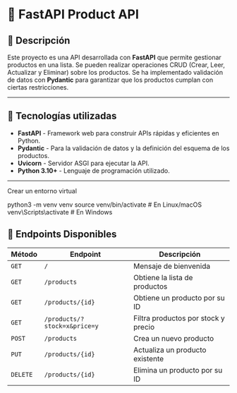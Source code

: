 # 🛒 FastAPI Product API

## 📌 Descripción

Este proyecto es una API desarrollada con **FastAPI** que permite gestionar productos en una lista. Se pueden realizar operaciones CRUD (Crear, Leer, Actualizar y Eliminar) sobre los productos. Se ha implementado validación de datos con **Pydantic** para garantizar que los productos cumplan con ciertas restricciones.

---

## 🚀 Tecnologías utilizadas

- **FastAPI** - Framework web para construir APIs rápidas y eficientes en Python.
- **Pydantic** - Para la validación de datos y la definición del esquema de los productos.
- **Uvicorn** - Servidor ASGI para ejecutar la API.
- **Python 3.10+** - Lenguaje de programación utilizado.

---

Crear un entorno virtual

python3 -m venv venv
source venv/bin/activate # En Linux/macOS
venv\Scripts\activate # En Windows

## 📌 Endpoints Disponibles

| Método   | Endpoint                     | Descripción                         |
| -------- | ---------------------------- | ----------------------------------- |
| `GET`    | `/`                          | Mensaje de bienvenida               |
| `GET`    | `/products`                  | Obtiene la lista de productos       |
| `GET`    | `/products/{id}`             | Obtiene un producto por su ID       |
| `GET`    | `/products/?stock=x&price=y` | Filtra productos por stock y precio |
| `POST`   | `/products`                  | Crea un nuevo producto              |
| `PUT`    | `/products/{id}`             | Actualiza un producto existente     |
| `DELETE` | `/products/{id}`             | Elimina un producto por su ID       |
